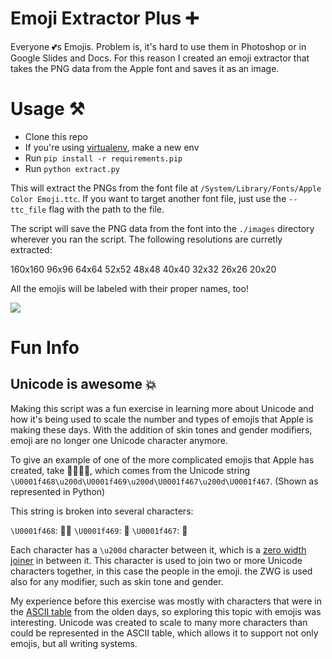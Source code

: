 # Emoji Extractor Plus ➕

Everyone 💕s Emojis. Problem is, it's hard to use them in Photoshop or in Google Slides and Docs. For this reason I created an emoji extractor that takes the PNG data from the Apple font and saves it as an image.


# Usage ⚒

* Clone this repo
* If you're using [virtualenv](https://virtualenv.pypa.io/en/stable/), make a new env
* Run `pip install -r requirements.pip`
* Run `python extract.py`

This will extract the PNGs from the font file at `/System/Library/Fonts/Apple Color Emoji.ttc`. If you want to target another font file, just use the `--ttc_file` flag with the path to the file.

The script will save the PNG data from the font into the `./images` directory wherever you ran the script. The following resolutions are curretly extracted:

160x160
96x96
64x64
52x52
48x48
40x40
32x32
26x26
20x20

All the emojis will be labeled with their proper names, too! 

![](https://s3.amazonaws.com/sashimiblade.com/emoji-files.png "")



# Fun Info

## Unicode is awesome 💥

Making this script was a fun exercise in learning more about Unicode and how it's being used to scale the number and types of emojis that Apple is making these days. With the addition of skin tones and gender modifiers, emoji are no longer one Unicode character anymore. 

To give an example of one of the more complicated emojis that Apple has created, take 👨‍👩‍👧‍👧, which comes from the Unicode string `\U0001f468\u200d\U0001f469\u200d\U0001f467\u200d\U0001f467`. (Shown as represented in Python)

This string is broken into several characters:

`\U0001f468`: 👱‍♂️
`\U0001f469`: 👩
`\U0001f467`: 👧

Each character has a `\u200d` character between it, which is a [zero width joiner](https://emojipedia.org/zero-width-joiner/) in between it. This character is used to join two or more Unicode characters together, in this case the people in the emoji. the ZWG is used also for any modifier, such as skin tone and gender.

My experience before this exercise was mostly with characters that were in the [ASCII table](https://www.asciitable.com/) from the olden days, so exploring this topic with emojis was interesting. Unicode was created to scale to many more characters than could be represented in the ASCII table, which allows it to support not only emojis, but all writing systems.
